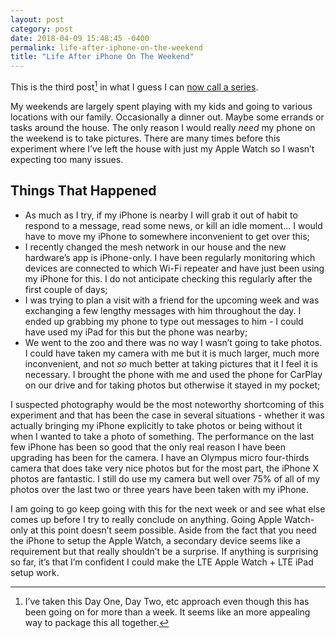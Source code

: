 ```yaml
---
layout: post
category: post
date: 2018-04-09 15:48:45 -0400
permalink: life-after-iphone-on-the-weekend
title: "Life After iPhone On The Weekend"
---
```


This is the third post[^1-daythree] in what I guess I can [now call a series](http://theonlysiteever.com/living-the-future-today).  

My weekends are largely spent playing with my kids and going to various locations with our family. Occasionally a dinner out. Maybe some errands or tasks around the house. The only reason I would really *need* my phone on the weekend is to take pictures. There are many times before this experiment where I’ve left the house with just my Apple Watch so I wasn’t expecting too many issues.

## Things That Happened

+ As much as I try, if my iPhone is nearby I will grab it out of habit to respond to a message, read some news, or kill an idle moment... I would have to move my iPhone to somewhere inconvenient to get over this;
+ I recently changed the mesh network in our house and the new hardware’s app is iPhone-only. I have been regularly monitoring which devices are connected to which Wi-Fi repeater and have just been using my iPhone for this. I do not anticipate checking this regularly after the first couple of days;
+ I was trying to plan a visit with a friend for the upcoming week and was exchanging a few lengthy messages with him throughout the day. I ended up grabbing my phone to type out messages to him - I could have used my iPad for this but the phone was nearby;
+ We went to the zoo and there was no way I wasn’t going to take photos. I could have taken my camera with me but it is much larger, much more inconvenient, and not *so* much better at taking pictures that it I feel it is necessary. I brought the phone with me and used the phone for CarPlay on our drive and for taking photos but otherwise it stayed in my pocket;

I suspected photography would be the most noteworthy shortcoming of this experiment and that has been the case in several situations - whether it was actually bringing my iPhone explicitly to take photos or being without it when I wanted to take a photo of something. The performance on the last few iPhone has been so good that the only real reason I have been upgrading has been for the camera. I have an Olympus micro four-thirds camera that does take very nice photos but for the most part, the iPhone X photos are fantastic. I still do use my camera but well over 75% of all of my photos over the last two or three years have been taken with my iPhone.  

I am going to go keep going with this for the next week or and see what else comes up before I try to really conclude on anything. Going Apple Watch-only at this point doesn’t seem possible. Aside from the fact that you need the iPhone to setup the Apple Watch, a secondary device seems like a requirement but that really shouldn’t be a surprise. If anything is surprising so far, it’s that I’m confident I could make the LTE Apple Watch + LTE iPad setup work.  

[^1-daythree]: I’ve taken this Day One, Day Two, etc approach even though this has been going on for more than a week. It seems like an more appealing way to package this all together. 
